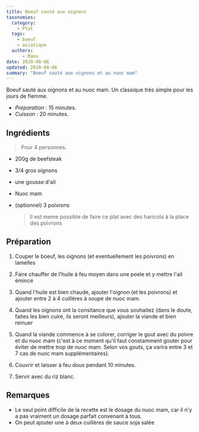 ```yaml
---
title: Boeuf sauté aux oignons
taxonomies:
  category:
    - Plat
  tags:
    - boeuf
    - asiatique
  authors:
      - Manu
date: 2020-08-06
updated: 2020-08-06
summary: "Boeuf sauté aux oignons et au nuoc mam"
---
```

Boeuf sauté aux oignons et au nuoc mam. Un classique très simple pour les jours de flemme.


- *Préparation* : 15 minutes.
- *Cuisson* : 20 minutes.

## Ingrédients
> Pour 4 personnes.

- 200g de beefsteak
- 3/4 gros oignons
- une gousse d'ail
- Nuoc mam

- (optionnel) 3 poivrons

  > Il est meme possible de faire ce plat avec des haricots à la place des poivrons

## Préparation

  1. Couper le boeuf, les oignons (et eventuellement les poivrons) en lamelles

  2. Faire chauffer de l'huile à feu moyen dans une poele et y mettre l'ail émincé

  3. Quand l'huile est bien chaude, ajouter l'oignon (et les poivrons) et ajouter entre 2 à 4 cuillères à soupe de nuoc mam.
  
  4. Quand les oignons ont la consitance que vous souhaitez (dans le doute, faites les bien cuire, ils seront meilleurs), ajouter la viande et bien remuer

  5. Quand la viande commence à se colorer, corriger le gout avec du poivre et du nuoc mam (c'est à ce moment qu'il faut constamment gouter pour éviter de mettre trop de nuoc mam. Selon vos gouts, ça varira entre 3 et 7 cas de nuoc mam supplémentaires).

  6. Couvrir et laisser à feu doux pendant 10 minutes.
  
  7. Servir avec du riz blanc.

## Remarques

  - Le seul point difficile de la recette est le dosage du nuoc mam, car il n'y a pas vraiment un dosage parfait convenant à tous. 
  - On peut ajouter une à deux cuillères de sauce soja salée
